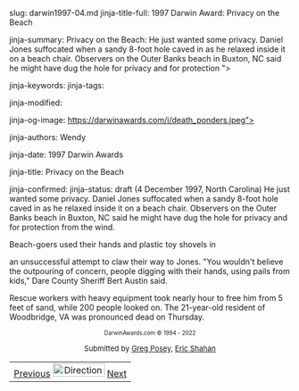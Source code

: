 slug: darwin1997-04.md
jinja-title-full: 1997 Darwin Award: Privacy on the Beach

jinja-summary: Privacy on the Beach: He just wanted some privacy. Daniel Jones suffocated when a sandy 8-foot hole caved in as he relaxed inside it on a beach chair. Observers on the Outer Banks beach in Buxton, NC said he might have dug the hole for privacy and for protection ">

jinja-keywords:
jinja-tags:

jinja-modified:

jinja-og-image: https://darwinawards.com/i/death_ponders.jpeg">

jinja-authors: Wendy

jinja-date: 1997 Darwin Awards


jinja-title: Privacy on the Beach


jinja-confirmed:
jinja-status: draft
(4 December 1997, North Carolina) He just wanted some privacy. Daniel Jones suffocated when a sandy 8-foot hole caved in as he relaxed inside it on a beach chair. Observers on the Outer Banks beach in Buxton, NC said he might have dug the hole for privacy and for protection from the wind.<P>
Beach-goers used their hands and plastic toy shovels in
</TD><TD>
an unsuccessful attempt to claw their way to Jones. "You wouldn't believe the outpouring of concern, people digging with their hands, using pails from kids," Dare County Sheriff Bert Austin said.<P>
Rescue workers with heavy equipment took nearly hour to free him from 5 feet of sand, while 200 people looked on. The 21-year-old resident of Woodbridge, VA was pronounced dead on Thursday.
</TD></TR><TR valign="top"><TD colspan="2">
<P><CENTER><FONT size="-7">DarwinAwards.com &copy; 1994 - 2022</FONT></CENTER>
<P><CENTER><FONT size="-1">Submitted by <A href="mailto:REMOVE-gposey@erols.com">Greg Posey</A>, <A href="mailto:REMOVE-penitent@hotmail.com">Eric Shahan</A></FONT></CENTER>
<P><CENTER><FONT size="-1"></FONT>
<P><CENTER><FONT size="-1"></FONT>

<!--#include virtual="/inc/votebar_viewvoteonly" -->

</CENTER>
</CENTER></TD></TR></TABLE>
<TABLE width=100% border=0 background="/i/bgmain.jpg" cellspacing=5 cellpadding=10><TR><TD>
<CENTER>
<A href="darwin1997-02.html">Previous</A> <IMG src="/i/arrowani.gif" width="93" height="24" border="0" alt="Directions"> <A href="darwin1997-05.html">Next</A>
</H2>
</CENTER>

<!--#include file=nav_1997.html -->


